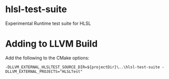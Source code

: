 # hlsl-test-suite
Experimental Runtime test suite for HLSL

# Adding to LLVM Build

Add the following to the CMake options:

```shell
-DLLVM_EXTERNAL_HLSLTEST_SOURCE_DIR=${projectDir}\..\hlsl-test-suite -DLLVM_EXTERNAL_PROJECTS="HLSLTest"
```